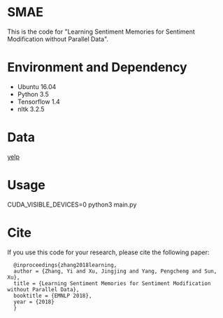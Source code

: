 # SMAE

This is the code for "Learning Sentiment Memories for Sentiment Modification without Parallel Data".
# Environment and Dependency
 - Ubuntu 16.04
 - Python 3.5
 - Tensorflow 1.4
 - nltk 3.2.5
 
# Data
  [yelp](https://www.yelp.com/dataset/challenge)
  
# Usage
CUDA_VISIBLE_DEVICES=0 python3 main.py

# Cite
If you use this code for your research, please cite the following paper:
```
  @inproceedings{zhang2018learning,  
  author = {Zhang, Yi and Xu, Jingjing and Yang, Pengcheng and Sun, Xu},  
  title = {Learning Sentiment Memories for Sentiment Modification without Parallel Data},  
  booktitle = {EMNLP 2018},  
  year = {2018}  
  }  
 ```
